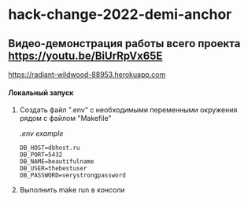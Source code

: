 # hack-change-2022-demi-anchor

## Видео-демонстрация работы всего проекта https://youtu.be/BiUrRpVx65E

https://radiant-wildwood-88953.herokuapp.com

#### Локальный запуск

1. Создать файл ".env" с необходимыми переменными окружения рядом с файлом "Makefile"

   *.env example*

   ```
   DB_HOST=dbhost.ru
   DB_PORT=5432
   DB_NAME=beautifulname
   DB_USER=thebestuser
   DB_PASSWORD=verystrongpassword
   ```

2.  Выполнить make run в консоли
